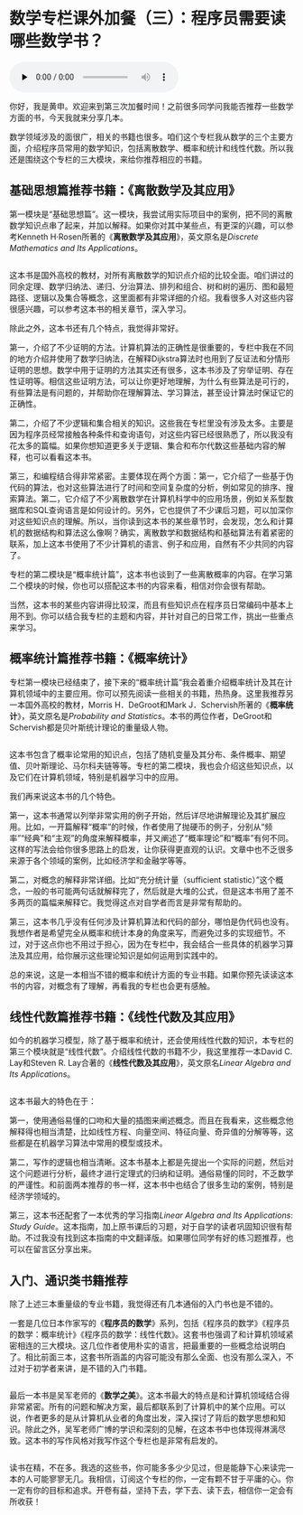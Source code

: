 # 数学专栏课外加餐（三）：程序员需要读哪些数学书？

<audio id="audio" title="数学专栏课外加餐（三）：程序员需要读哪些数学书？" controls="" preload="none"><source id="mp3" src="https://static001.geekbang.org/resource/audio/0f/b2/0f87307b4f2d9f43968d7a1387760bb2.mp3"></audio>

你好，我是黄申。欢迎来到第三次加餐时间！之前很多同学问我能否推荐一些数学方面的书，今天我就来分享几本。

数学领域涉及的面很广，相关的书籍也很多。咱们这个专栏我从数学的三个主要方面，介绍程序员常用的数学知识，包括离散数学、概率和统计和线性代数。所以我还是围绕这个专栏的三大模块，来给你推荐相应的书籍。

## 基础思想篇推荐书籍：《离散数学及其应用》

第一模块是“基础思想篇”。这一模块，我尝试用实际项目中的案例，把不同的离散数学知识点串了起来，并加以解释。如果你对其中某些点，有更深的兴趣，可以参考Kenneth H·Rosen所著的《**离散数学及其应用**》，英文原名是$Discrete$ $Mathematics$ $and$ $Its$ $Applications$。

<img src="https://static001.geekbang.org/resource/image/42/48/4219469a129f55f25373045081867848.jpg" alt="">

这本书是国外高校的教材，对所有离散数学的知识点介绍的比较全面。咱们讲过的同余定理、数学归纳法、递归、分治算法、排列和组合、树和树的遍历、图和最短路径、逻辑以及集合等概念，这里面都有非常详细的介绍。我看很多人对这些内容很感兴趣，可以参考这本书的相关章节，深入学习。

除此之外，这本书还有几个特点，我觉得非常好。

第一，介绍了不少证明的方法。计算机算法的正确性是很重要的，专栏中我在不同的地方介绍并使用了数学归纳法，在解释Dijkstra算法时也用到了反证法和分情形证明的思想。数学中用于证明的方法其实还有很多，这本书涉及了穷举证明、存在性证明等。相信这些证明方法，可以让你更好地理解，为什么有些算法是可行的，有些算法是有问题的，并帮助你在理解算法、学习算法，甚至设计算法时保证它的正确性。

第二，介绍了不少逻辑和集合相关的知识。这些我在专栏里没有涉及太多。主要是因为程序员经常接触各种条件和查询语句，对这些内容已经很熟悉了，所以我没有花太多的篇幅。如果你想知道更多关于逻辑、集合和布尔代数这些基础内容的解释，也可以看看这本书。

第三，和编程结合得非常紧密。主要体现在两个方面：第一，它介绍了一些基于伪代码的算法，也对这些算法进行了时间和空间复杂度的分析，例如常见的排序、搜索算法。第二，它介绍了不少离散数学在计算机科学中的应用场景，例如关系型数据库和SQL查询语言是如何设计的。另外，它也提供了不少课后习题，可以加深你对这些知识点的理解。所以，当你读到这本书的某些章节时，会发现，怎么和计算机的数据结构和算法这么像啊？确实，离散数学和数据结构和基础算法有着紧密的联系，加上这本书使用了不少计算机的语言、例子和应用，自然有不少共同的内容了。

专栏的第二模块是“概率统计篇”，这本书也谈到了一些离散概率的内容。在学习第二个模块的时候，你也可以搭配这本书的内容来看，相信对你会很有帮助。

当然，这本书的某些内容讲得比较深，而且有些知识点在程序员日常编码中基本上用不到。你可以结合我专栏的主题和内容，并针对自己的日常工作，挑出一些重点来学习。

## 概率统计篇推荐书籍：《概率统计》

专栏第一模块已经结束了，接下来的“概率统计篇”我会着重介绍概率统计及其在计算机领域中的主要应用。你可以预先阅读一些相关的书籍，热热身。这里我推荐另一本国外高校的教材，Morris H．DeGroot和Mark J．Schervish所著的《**概率统计**》，英文原名是$Probability$ $and$ $Statistics$。本书的两位作者，DeGroot和Schervish都是贝叶斯统计理论的重量级人物。

<img src="https://static001.geekbang.org/resource/image/8a/76/8aa4bee1c0b435fd4dbe8bae7f955076.png" alt="">

这本书包含了概率论常用的知识点，包括了随机变量及其分布、条件概率、期望值、贝叶斯理论、马尔科夫链等等。专栏的第二模块，我也会介绍这些知识点，以及它们在计算机领域，特别是机器学习中的应用。

我们再来说这本书的几个特色。

第一，这本书通常以列举非常实用的例子开始，然后详尽地讲解理论及其扩展应用。比如，一开篇解释“概率”的时候，作者使用了抛硬币的例子，分别从“频率”“经典”和“主观”的角度来解释概率，并又阐述了“概率理论”和“概率”有何不同。这样的写法会给你很多思路上的启发，让你获得更直观的认识。文章中也不乏很多来源于各个领域的案例，比如经济学和金融学等等。

第二，对概念的解释非常详细。比如“充分统计量（sufficient statistic）”这个概念，一般的书可能两句话就解释完了，然后就是大堆的公式，但是这本书用了差不多两页的篇幅来解释它。我觉得这点对自学者而言是非常有帮助的。

第三，这本书几乎没有任何涉及计算机算法和代码的部分，哪怕是伪代码也没有。我想作者是希望完全从概率和统计本身的角度来写，而避免过多的实现细节。不过，对于这点你也不用过于担心，因为在专栏中，我会结合一些具体的机器学习算法及其应用，给你展示这些理论知识是如何运用到实践中的。

总的来说，这是一本相当不错的概率和统计方面的专业书籍。如果你预先读读这本书的内容，对概念有了理解，再看我的专栏也会更有感触。

## 线性代数篇推荐书籍：《线性代数及其应用》

如今的机器学习模型，除了基于概率和统计，还会使用线性代数的知识，本专栏的第三个模块就是“线性代数”。介绍线性代数的书籍不少，我这里推荐一本David C. Lay和Steven R. Lay合著的《**线性代数及其应用**》，英文原名$Linear$ $Algebra$ $and$ $Its$ $Applications$。

<img src="https://static001.geekbang.org/resource/image/41/65/4103851f3c50c4f1048bbe144178c965.png" alt="">

这本书最大的特色在于：

第一，使用通俗易懂的口吻和大量的插图来阐述概念。而且在我看来，这些概念他解释得也相当清楚，比如线性方程、向量空间、特征向量、奇异值的分解等等，这些都是在机器学习算法中常用的模型或技术。

第二，写作的逻辑也相当清晰。这本书基本上都是先提出一个实际的问题，然后对这个问题进行分析，最终才进行定理式的归纳和证明。通俗易懂的同时，不乏数学的严谨性。和前面两本推荐的书一样，这本书中也结合了很多生动的案例，特别是经济学领域的。

第三，这本书还配套了一本优秀的学习指南$Linear$ $Algebra$ $and$ $Its$ $Applications$: $Study$ $Guide$。这本指南，加上原书课后的习题，对于自学的读者巩固知识很有帮助。不过我没有找到这本指南的中文翻译版。如果哪位同学有好的练习题推荐，也可以在留言区分享出来。

## 入门、通识类书籍推荐

除了上述三本重量级的专业书籍，我觉得还有几本通俗的入门书也是不错的。

一套是几位日本作家写的《**程序员的数学**》系列，包括《程序员的数学》《程序员的数学：概率统计》《程序员的数学：线性代数》。这套书也强调了和计算机领域紧密相连的三大模块。这几位作者使用朴实的语言，把最重要的一些概念给说明白了。相比前面三本，这套书所涵盖的内容可能没有那么全面、也没有那么深入，不过对于初学者来讲，是不错的入门书籍。

<img src="https://static001.geekbang.org/resource/image/c1/69/c1cf06f722b99ee0a3efd2a530c33c69.png" alt="">

最后一本书是吴军老师的《**数学之美**》。这本书最大的特点是和计算机领域结合得非常紧密。所有的问题和解决方案，最后都联系到了计算机中的某个应用。可以说，作者更多的是从计算机从业者的角度出发，深入探讨了背后的数学思想和知识。除此之外，吴军老师广博的学识和深刻的见解，在这本书中也体现得淋漓尽致。这本书的写作风格对我写作这个专栏也是非常有启发的。

<img src="https://static001.geekbang.org/resource/image/07/21/07a3b6e3dcbb918f3f9458c23dc32921.png" alt="">

读书在精，不在多。我选的这些书，你可能多多少少见过，但是能静下心来读完一本的人可能寥寥无几。我相信，订阅这个专栏的你，一定有颗不甘于平庸的心。你一定有你的目标和追求。开卷有益，坚持下去，学下去、读下去，相信你一定会有所收获！


